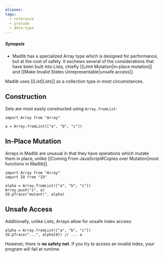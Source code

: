```yaml
---
aliases: 
tags:
  - reference
  - prelude
  - data-type
---
```

##### Synopsis
- Madlib has a specialized Array type which is designed for performance, but at the cost of safety. It eschews several of the considerations that have been built into Lists, chiefly [[Limit Mutation|in-place mutation]] and [[Make Invalid States Unrepresentable|unsafe access]].

Madlib uses [[List|Lists]] as a collection type in most circumstances.

## Construction

Sets are most easily constructed using `Array.fromList`:

```mad
import Array from "Array"

a = Array.fromList(["a", "b", "c"])
```

## In-Place Mutation

Arrays in Madlib are unusual in that they have operations which mutate them in place, unlike [[Coming From JavaScript#Copies over Mutation|most functions in Madlib]].

```mad
import Array from "Array"
import IO from "IO"

alpha = Array.fromList(["a", "b", "c"])
Array.push("z", a)
IO.pTrace("mutant!", alpha)
```

## Unsafe Access

Additionally, unlike Lists, Arrays allow for unsafe index access:

```mad
alpha = Array.fromList(["a", "b", "c"])
IO.pTrace("...", alpha[0]) // ... a
```

However, there is **no safety net**. If you try to access an invalid index, your program will fail at runtime.